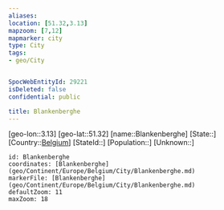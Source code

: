 ```yaml
---
aliases: 
location: [51.32,3.13]
mapzoom: [7,12] 
mapmarker: city 
type: City
tags:
- geo/City


SpocWebEntityId: 29221
isDeleted: false
confidential: public

title: Blankenberghe
---
```

[geo-lon::3.13]
[geo-lat::51.32]
[name::Blankenberghe]
[State::]
[Country::[Belgium](geo/Continent/Europe/Belgium.md)]
[StateId::]
[Population::]
[Unknown::]


```leaflet
id: Blankenberghe
coordinates: [Blankenberghe](geo/Continent/Europe/Belgium/City/Blankenberghe.md)
markerFile: [Blankenberghe](geo/Continent/Europe/Belgium/City/Blankenberghe.md)
defaultZoom: 11 
maxZoom: 18
```


